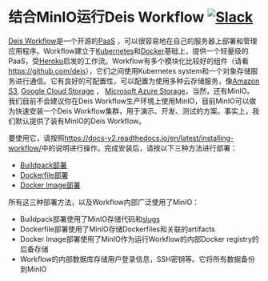 # 结合MinIO运行Deis Workflow [![Slack](https://slack.minio.io/slack?type=svg)](https://slack.minio.io)

[Deis Workflow](https://deis.com/)是一个开源的[PaaS](https://en.wikipedia.org/wiki/Platform_as_a_service) ，可以很容易地在自己的服务器上部署和管理应用程序。Workflow建立于[Kubernetes](http://kubernetes.io/)和[Docker](https://www.docker.com/)基础上，提供一个轻量级的PaaS，受[Heroku](https://www.heroku.com/)启发的工作流。Workflow有多个模块化比较好的组件（请看 <https://github.com/deis>），它们之间使用Kubernetes system和一个对象存储服务进行通信。它有良好的可配置性，可以配置为使用多种云存储服务，像[Amazon S3](https://aws.amazon.com/s3/), [Google Cloud Storage](https://cloud.google.com/storage/) ， [Microsoft Azure Storage](https://azure.microsoft.com/en-us/services/storage/)，当然，还有MinIO。我们目前不会建议你在Deis Workflow生产环境上使用MinIO，目前MinIO可以做为快速安装一个Deis Workflow集群，用于演示、开发、测试的方案。事实上，我们默认提供了装有MinIO的Deis Workflow。

要使用它，请按照<https://docs-v2.readthedocs.io/en/latest/installing-workflow/>中的说明进行操作。完成安装后，请按以下三种方法进行部署：

- [Buildpack部署](https://docs-v2.readthedocs.io/en/latest/applications/using-buildpacks/)
- [Dockerfile部署](https://docs-v2.readthedocs.io/en/latest/applications/using-dockerfiles/)
- [Docker Image部署](https://docs-v2.readthedocs.io/en/latest/applications/using-docker-images/)

所有这三种部署方法，以及Workflow内部广泛使用了MinIO：

- Buildpack部署使用了MinIO存储代码和[slugs](https://devcenter.heroku.com/articles/slug-compiler)
- Dockerfile部署使用了MinIO存储Dockerfiles和关联的artifacts
- Docker Image部署使用了MinIO作为运行Workflow的内部Docker registry的后备存储
- Workflow的内部数据库存储用户登录信息，SSH密钥等。它将所有数据备份到MinIO
